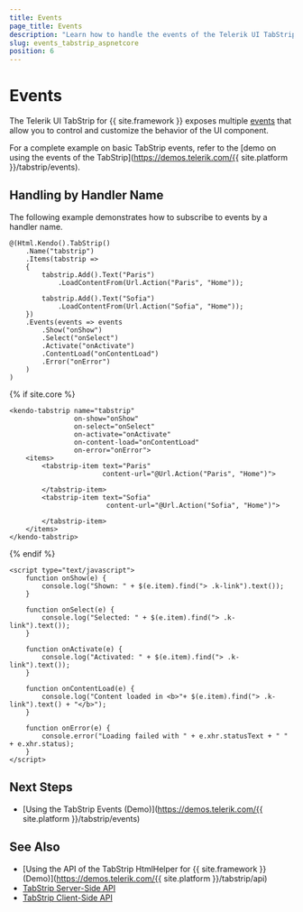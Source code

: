 ```yaml
---
title: Events
page_title: Events
description: "Learn how to handle the events of the Telerik UI TabStrip component for {{ site.framework }}."
slug: events_tabstrip_aspnetcore
position: 6
---
```


# Events

The Telerik UI TabStrip for {{ site.framework }} exposes multiple [events](/api/kendo.mvc.ui.fluent/tabstripeventbuilder) that allow you to control and customize the behavior of the UI component.

For a complete example on basic TabStrip events, refer to the [demo on using the events of the TabStrip](https://demos.telerik.com/{{ site.platform }}/tabstrip/events).

## Handling by Handler Name

The following example demonstrates how to subscribe to events by a handler name.

```HtmlHelper
@(Html.Kendo().TabStrip()
    .Name("tabstrip")
    .Items(tabstrip =>
    {
        tabstrip.Add().Text("Paris")
            .LoadContentFrom(Url.Action("Paris", "Home"));

        tabstrip.Add().Text("Sofia")
            .LoadContentFrom(Url.Action("Sofia", "Home"));
    })
    .Events(events => events
        .Show("onShow")
        .Select("onSelect")
        .Activate("onActivate")
        .ContentLoad("onContentLoad")
        .Error("onError")
    )
)
```
{% if site.core %}
```TagHelper
<kendo-tabstrip name="tabstrip"
                on-show="onShow"
                on-select="onSelect"
                on-activate="onActivate"
                on-content-load="onContentLoad"
                on-error="onError">
    <items>
        <tabstrip-item text="Paris"
                       content-url="@Url.Action("Paris", "Home")">
            
        </tabstrip-item>
        <tabstrip-item text="Sofia"
                        content-url="@Url.Action("Sofia", "Home")">
           
        </tabstrip-item>
    </items>
</kendo-tabstrip>

```
{% endif %}
```script
<script type="text/javascript">
    function onShow(e) {
        console.log("Shown: " + $(e.item).find("> .k-link").text());
    }

    function onSelect(e) {
        console.log("Selected: " + $(e.item).find("> .k-link").text());
    }

    function onActivate(e) {
        console.log("Activated: " + $(e.item).find("> .k-link").text());
    }

    function onContentLoad(e) {
        console.log("Content loaded in <b>"+ $(e.item).find("> .k-link").text() + "</b>");
    }

    function onError(e) {
        console.error("Loading failed with " + e.xhr.statusText + " " + e.xhr.status);
    }
</script>
```

## Next Steps

* [Using the TabStrip Events (Demo)](https://demos.telerik.com/{{ site.platform }}/tabstrip/events)

## See Also

* [Using the API of the TabStrip HtmlHelper for {{ site.framework }} (Demo)](https://demos.telerik.com/{{ site.platform }}/tabstrip/api)
* [TabStrip Server-Side API](/api/tabstrip)
* [TabStrip Client-Side API](https://docs.telerik.com/kendo-ui/api/javascript/ui/tabstrip)
